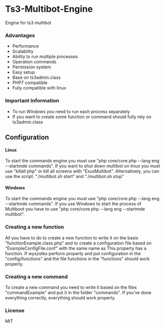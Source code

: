 # Ts3-Multibot-Engine #

Engine for ts3 multibot

### Advantages ###

* Performance
* Scalability
* Ability to run multiple processes
* Operation commands
* Permission system
* Easy setup
* Base on ts3admin.class
* PHP7 compatible
* Fully compatible with linux

### Important Information ###

* To run Windows you need to run each process separately
* If you want to create some function or command should fully rely on ts3admin.class

## Configuration ##

#### Linux ####
To start the commands engine you must use "php core/core.php --lang eng --startmde commands".
If you want to shut down multibot on linux you must use "killall php" or kill all screens with "ExusMultibot".
Alternatively, you can use the script. "./multibot.sh start" and "./multibot.sh stop"

#### Windows ####
To start the commands engine you must use "php core/core.php --lang eng --startmde commands".
If you use Windows to start the process of Multiboot you have to use "php core/core.php --lang eng --startmde multibot".

### Creating a new function ###
All you have to do to create a new function to write it on the basis "functionExample.class.php" and to create a configuration file based on "ExampleConfigFile.conf" with the same name as This property has a function. If wyszstko perform properly and put configuration in the "config/functions" and the file functions in the "functions" should work properly.

### Creating a new command ###
To create a new command you need to write it based on the files "commandExample" and put it in the folder "commands". If you've done everything correctly, everything should work properly.

### License
MIT
